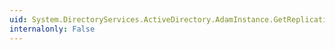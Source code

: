 ```yaml
---
uid: System.DirectoryServices.ActiveDirectory.AdamInstance.GetReplicationMetadata(System.String)
internalonly: False
---
```

